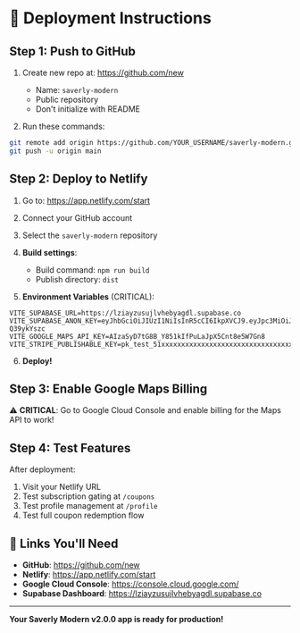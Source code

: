 # 🚀 Deployment Instructions

## Step 1: Push to GitHub

1. Create new repo at: https://github.com/new
   - Name: `saverly-modern`
   - Public repository
   - Don't initialize with README

2. Run these commands:
```bash
git remote add origin https://github.com/YOUR_USERNAME/saverly-modern.git
git push -u origin main
```

## Step 2: Deploy to Netlify

1. Go to: https://app.netlify.com/start
2. Connect your GitHub account
3. Select the `saverly-modern` repository
4. **Build settings**:
   - Build command: `npm run build`
   - Publish directory: `dist`

5. **Environment Variables** (CRITICAL):
```
VITE_SUPABASE_URL=https://lziayzusujlvhebyagdl.supabase.co
VITE_SUPABASE_ANON_KEY=eyJhbGciOiJIUzI1NiIsInR5cCI6IkpXVCJ9.eyJpc3MiOiJzdXBhYmFzZSIsInJlZiI6Imx6aWF5enVzdWpsdmhlYnlhZ2RsIiwicm9sZSI6ImFub24iLCJpYXQiOjE3NTM0ODU5NjUsImV4cCI6MjA2OTA2MTk2NX0.zghVA_8Gijpk2L8iC5bRhD8SIrW6GmPJp-Q39ykYszc
VITE_GOOGLE_MAPS_API_KEY=AIzaSyD7tG8B_Y851kIfPuLaJpX5Cnt8e5W7Gn8
VITE_STRIPE_PUBLISHABLE_KEY=pk_test_51xxxxxxxxxxxxxxxxxxxxxxxxxxxxxxxxxxxxxxxxxxxxxxxxxxxxxxxxxxxxxxxxxxxxxxxxxxxxxxxxxx
```

6. **Deploy!**

## Step 3: Enable Google Maps Billing

⚠️ **CRITICAL**: Go to Google Cloud Console and enable billing for the Maps API to work!

## Step 4: Test Features

After deployment:
1. Visit your Netlify URL
2. Test subscription gating at `/coupons`
3. Test profile management at `/profile`
4. Test full coupon redemption flow

## 🔗 Links You'll Need

- **GitHub**: https://github.com/new
- **Netlify**: https://app.netlify.com/start
- **Google Cloud Console**: https://console.cloud.google.com/
- **Supabase Dashboard**: https://lziayzusujlvhebyagdl.supabase.co

---

**Your Saverly Modern v2.0.0 app is ready for production!**